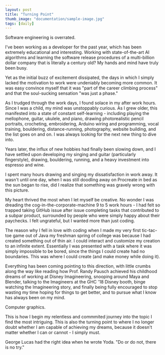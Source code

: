 ```yaml
---
layout: post
title: "Turning Point"
thumb_image: "documentation/sample-image.jpg"
tags: [daily]
---
```

Software engineering is overrated.

I've been working as a developer for the past year, which has been extremely educational and interesting. Working with state-of-the-art AI algorithms and learning the software release procedures of a multi-billion dollar company that is literally a century old? My hands and mind have truly been busy.

Yet as the initial buzz of excitement dissipated, the days in which I simply lacked the motivation to work were undeniably becoming more common. It was easy convince myself that it was "part of the career climbing process" and that the soul-sucking sensation "was just a phase."

As I trudged through the work days, I found solace in my after work hours. Since I was a child, my mind was unstoppably curious. As I grew older, this manifested into a state of constant self-learning - including playing the mellophone, guitar, ukulele, and piano, drawing photorealistic pencil portraits, crocheting, embroidering, Arduino wiring and programming, vocal training, bouldering, distance-running, photography, website building, and the list goes on and on. I was always looking for the next new thing to dive into.

Years later, the influx of new hobbies had finally been slowing down, and I have settled upon developing my singing and guitar (particularly fingerstyle), drawing, bouldering, running, and a heavy investment into espresso and wine. 

I spent many hours drawing and singing my dissatisfaction in work away. It wasn't until one day, when I was still doodling away on Procreate in bed as the sun began to rise, did I realize that something was gravely wrong with this picture.

My heart thrived the most when I let myself be creative. No wonder I was dreading the cog-in-the-corporate-machine 9 to 5 work hours - I had felt so trapped taking GitHub issue after issue completing tasks that contributed to a subpar product, surrounded by people who were simply happy about their paychecks. I felt ungrateful, but I wanted more than just coding.

The reason why I fell in love with coding when I made my very first tic-tac-toe game out of Java my freshman spring of college was because I had created something out of thin air. I could interact and customize my creation to an infinite extent. Essentially I was presented with a task where it was simply impossible to be bored, since the things I could create had no boundaries. This was where I could create (and make money while doing it).

Everything has been coming pointing to this direction, with little crumbs along the way like reading how Prof. Randy Pausch achieved his childhood dreams of working at Disney Imagineering, snooping around Maya and Blender, talking to the Imagineers at the GHC '18 Disney booth, binge watching the Imagineering story, and finally being fully encouraged to stop wasting my time hoping for things to get better, and to pursue what I know has always been on my mind.

Computer graphics.

This is how I begin my relentless and commmited journey into the topic I find the most intriguing. This is also the turning point to where I no longer doubt whether I am capable of achieving my dreams, because it doesn't matter whether I can or cannot - I simply must.

George Lucas had the right idea when he wrote Yoda. "Do or do not, there is no try."
